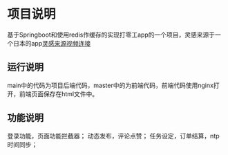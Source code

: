 # 项目说明
基于Springboot和使用redis作缓存的实现打零工app的一个项目，灵感来源于一个日本的app[灵感来源视频连接](https://www.bilibili.com/video/BV1RP411v7j6/")
## 运行说明
main中的代码为项目后端代码，master中的为前端代码，前端代码使用nginx打开，前端页面保存在html文件中。
## 功能说明
登录功能，页面功能拦截器；
动态发布，评论点赞；
任务设定，订单结算，ntp时间同步；
